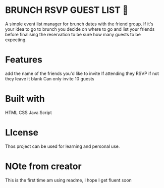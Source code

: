# BRUNCH RSVP GUEST LIST 🥂
A simple event list manager for brunch dates with the friend group. If it's your idea to go to brunch you decide on where to go and list your friends before finalising the reservation to be sure how many guests to be expecting.

# Features
add the name of the friends you'd like to invite
If attending they RSVP if not they leave it blank
Can only invite 10 guests

# Built with 
HTML
CSS
Java Script
 
# LIcense 
Thos project can be used for learning and personal use.

# NOte from creator 
This is the first time am using readme, I hope I get fluent soon
